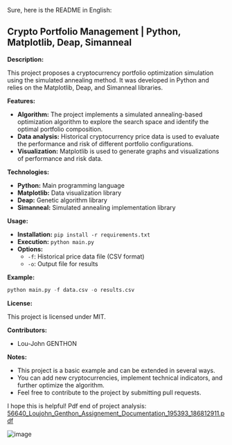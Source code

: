 Sure, here is the README in English:

## Crypto Portfolio Management | Python, Matplotlib, Deap, Simanneal

**Description:**

This project proposes a cryptocurrency portfolio optimization simulation using the simulated annealing method. It was developed in Python and relies on the Matplotlib, Deap, and Simanneal libraries.

**Features:**

* **Algorithm:** The project implements a simulated annealing-based optimization algorithm to explore the search space and identify the optimal portfolio composition.
* **Data analysis:** Historical cryptocurrency price data is used to evaluate the performance and risk of different portfolio configurations.
* **Visualization:** Matplotlib is used to generate graphs and visualizations of performance and risk data.

**Technologies:**

* **Python:** Main programming language
* **Matplotlib:** Data visualization library
* **Deap:** Genetic algorithm library
* **Simanneal:** Simulated annealing implementation library

**Usage:**

* **Installation:** `pip install -r requirements.txt`
* **Execution:** `python main.py`
* **Options:**
    * `-f`: Historical price data file (CSV format)
    * `-o`: Output file for results

**Example:**

```python
python main.py -f data.csv -o results.csv
```

**License:**

This project is licensed under MIT.

**Contributors:**

* Lou-John GENTHON

**Notes:**

* This project is a basic example and can be extended in several ways.
* You can add new cryptocurrencies, implement technical indicators, and further optimize the algorithm.
* Feel free to contribute to the project by submitting pull requests.

I hope this is helpful!
Pdf end of project analysis:
[56640_Loujohn_Genthon_Assignement_Documentation_195393_186812911.pdf](https://github.com/Lou-John/Numerical-Optimisation---Crypto/files/11184259/56640_Loujohn_Genthon_Assignement_Documentation_195393_186812911.pdf)

![image](https://user-images.githubusercontent.com/80677312/230740951-065026e8-e557-443b-9baf-63b2e6a4ab8d.png)

